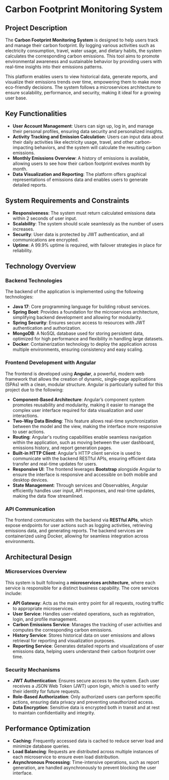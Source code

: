 # Carbon Footprint Monitoring System

## Project Description

The **Carbon Footprint Monitoring System** is designed to help users track and manage their carbon footprint. By logging various activities such as electricity consumption, travel, water usage, and dietary habits, the system calculates the corresponding carbon emissions. This tool aims to promote environmental awareness and sustainable behavior by providing users with real-time insights into their emissions patterns.

This platform enables users to view historical data, generate reports, and visualize their emissions trends over time, empowering them to make more eco-friendly decisions. The system follows a microservices architecture to ensure scalability, performance, and security, making it ideal for a growing user base.

## Key Functionalities

- **User Account Management**: Users can sign up, log in, and manage their personal profiles, ensuring data security and personalized insights.
- **Activity Tracking and Emission Calculation**: Users can input data about their daily activities like electricity usage, travel, and other carbon-impacting behaviors, and the system will calculate the resulting carbon emissions.
- **Monthly Emissions Overview**: A history of emissions is available, allowing users to see how their carbon footprint evolves month by month.
- **Data Visualization and Reporting**: The platform offers graphical representations of emissions data and enables users to generate detailed reports.

## System Requirements and Constraints

- **Responsiveness**: The system must return calculated emissions data within 2 seconds of user input.
- **Scalability**: The system should scale seamlessly as the number of users increases.
- **Security**: User data is protected by JWT authentication, and all communications are encrypted.
- **Uptime**: A 99.9% uptime is required, with failover strategies in place for reliability.

## Technology Overview

### Backend Technologies

The backend of the application is implemented using the following technologies:

- **Java 17**: Core programming language for building robust services.
- **Spring Boot**: Provides a foundation for the microservices architecture, simplifying backend development and allowing for modularity.
- **Spring Security**: Ensures secure access to resources with JWT authentication and authorization.
- **MongoDB**: A NoSQL database used for storing persistent data, optimized for high performance and flexibility in handling large datasets.
- **Docker**: Containerization technology to deploy the application across multiple environments, ensuring consistency and easy scaling.

### Frontend Development with Angular

The frontend is developed using **Angular**, a powerful, modern web framework that allows the creation of dynamic, single-page applications (SPAs) with a clean, modular structure. Angular is particularly suited for this project due to the following:

- **Component-Based Architecture**: Angular’s component system promotes reusability and modularity, making it easier to manage the complex user interface required for data visualization and user interactions.
- **Two-Way Data Binding**: This feature allows real-time synchronization between the model and the view, making the interface more responsive to user actions.
- **Routing**: Angular's routing capabilities enable seamless navigation within the application, such as moving between the user dashboard, emissions history, and report generation pages.
- **Built-in HTTP Client**: Angular’s HTTP client service is used to communicate with the backend RESTful APIs, ensuring efficient data transfer and real-time updates for users.
- **Responsive UI**: The frontend leverages **Bootstrap** alongside Angular to ensure the interface is responsive and accessible on both mobile and desktop devices.
- **State Management**: Through services and Observables, Angular efficiently handles user input, API responses, and real-time updates, making the data flow streamlined.

### API Communication

The frontend communicates with the backend via **RESTful APIs**, which expose endpoints for user actions such as logging activities, retrieving emissions data, and generating reports. The backend services are containerized using Docker, allowing for seamless integration across environments.

## Architectural Design

### Microservices Overview

This system is built following a **microservices architecture**, where each service is responsible for a distinct business capability. The core services include:

- **API Gateway**: Acts as the main entry point for all requests, routing traffic to appropriate microservices.
- **User Service**: Handles user-related operations, such as registration, login, and profile management.
- **Carbon Emissions Service**: Manages the tracking of user activities and computes the corresponding carbon emissions.
- **History Service**: Stores historical data on user emissions and allows retrieval for reporting and visualization purposes.
- **Reporting Service**: Generates detailed reports and visualizations of user emissions data, helping users understand their carbon footprint over time.

### Security Mechanisms

- **JWT Authentication**: Ensures secure access to the system. Each user receives a JSON Web Token (JWT) upon login, which is used to verify their identity for future requests.
- **Role-Based Authorization**: Only authorized users can perform specific actions, ensuring data privacy and preventing unauthorized access.
- **Data Encryption**: Sensitive data is encrypted both in transit and at rest to maintain confidentiality and integrity.

## Performance Optimization

- **Caching**: Frequently accessed data is cached to reduce server load and minimize database queries.
- **Load Balancing**: Requests are distributed across multiple instances of each microservice to ensure even load distribution.
- **Asynchronous Processing**: Time-intensive operations, such as report generation, are handled asynchronously to prevent blocking the user interface.


